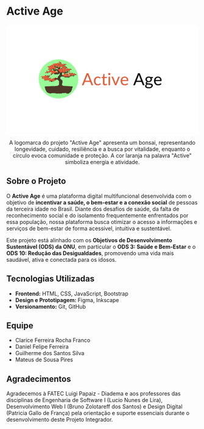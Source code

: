 # Active Age

<p align="center">
  <img src="assets/img/logo_completo_fundo_branco.svg" alt="Brasão do Superman" />
</p>

<p align="center">
A logomarca do projeto "Active Age" apresenta um bonsai, representando longevidade, cuidado, resiliência e a busca por vitalidade, enquanto o círculo evoca comunidade e proteção. A cor laranja na palavra "Active" simboliza energia e atividade.
</p>

##  Sobre o Projeto
O **Active Age** é uma plataforma digital multifuncional desenvolvida com o objetivo de **incentivar a saúde, o bem-estar e a conexão social** de pessoas da terceira idade no Brasil. Diante dos desafios de saúde, da falta de reconhecimento social e do isolamento frequentemente enfrentados por essa população, nossa plataforma busca otimizar o acesso a informações e serviços de bem-estar de forma acessível, intuitiva e sustentável.

Este projeto está alinhado com os **Objetivos de Desenvolvimento Sustentável (ODS) da ONU**, em particular o **ODS 3: Saúde e Bem-Estar** e o **ODS 10: Redução das Desigualdades**, promovendo uma vida mais saudável, ativa e conectada para os idosos.

## Tecnologias Utilizadas

*   **Frontend:** HTML, CSS, JavaScript, Bootstrap
*   **Design e Prototipagem:** Figma, Inkscape
*   **Versionamento:** Git, GitHub

## Equipe

*   Clarice Ferreira Rocha Franco
*   Daniel Felipe Ferreira
*   Guilherme dos Santos Silva
*   Mateus de Sousa Pires

##  Agradecimentos

Agradecemos à FATEC Luigi Papaiz - Diadema e aos professores das disciplinas de Engenharia de Software I (Lucio Nunes de Lira), Desenvolvimento Web I (Bruno Zolotareff dos Santos) e Design Digital (Patricia Gallo de França) pela orientação e suporte essenciais durante o desenvolvimento deste Projeto Integrador.
